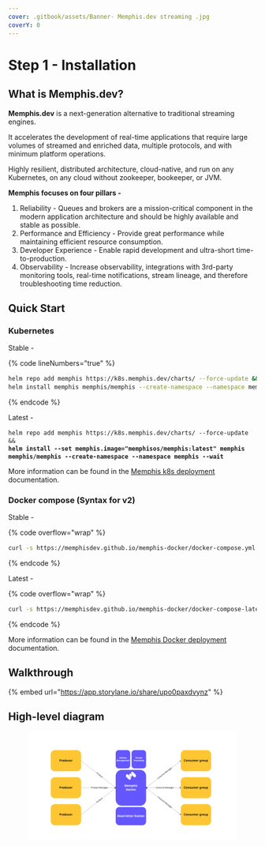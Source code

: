 ```yaml
---
cover: .gitbook/assets/Banner- Memphis.dev streaming .jpg
coverY: 0
---
```


# Step 1 - Installation

## What is Memphis.dev?

**Memphis.dev** is a next-generation alternative to traditional streaming engines.

It accelerates the development of real-time applications that require large volumes of streamed and enriched data, multiple protocols, and with minimum platform operations.

Highly resilient, distributed architecture, cloud-native, and run on any Kubernetes, on any cloud without zookeeper, bookeeper, or JVM.

**Memphis focuses on four pillars -**

1. Reliability - Queues and brokers are a mission-critical component in the modern application architecture and should be highly available and stable as possible.
2. Performance and Efficiency - Provide great performance while maintaining efficient resource consumption.
3. Developer Experience - Enable rapid development and ultra-short time-to-production.
4. Observability - Increase observability, integrations with 3rd-party monitoring tools, real-time notifications, stream lineage, and therefore troubleshooting time reduction.

## **Quick Start**

### **Kubernetes**

Stable -

{% code lineNumbers="true" %}
```bash
helm repo add memphis https://k8s.memphis.dev/charts/ --force-update && 
helm install memphis memphis/memphis --create-namespace --namespace memphis --wait
```
{% endcode %}

Latest -

<pre class="language-bash" data-line-numbers><code class="lang-bash">helm repo add memphis https://k8s.memphis.dev/charts/ --force-update &#x26;&#x26; 
<strong>helm install --set memphis.image="memphisos/memphis:latest" memphis memphis/memphis --create-namespace --namespace memphis --wait
</strong></code></pre>

More information can be found in the [Memphis k8s deployment](deployment/kubernetes/) documentation.

### **Docker compose (Syntax for v2)**

Stable -&#x20;

{% code overflow="wrap" %}
```bash
curl -s https://memphisdev.github.io/memphis-docker/docker-compose.yml -o docker-compose.yml && docker compose -f docker-compose.yml -p memphis up
```
{% endcode %}

Latest -

{% code overflow="wrap" %}
```bash
curl -s https://memphisdev.github.io/memphis-docker/docker-compose-latest.yml -o docker-compose-latest.yml && docker compose -f docker-compose-latest.yml -p memphis up
```
{% endcode %}

More information can be found in the [Memphis Docker deployment](deployment/docker-compose.md) documentation.

## Walkthrough

{% embed url="https://app.storylane.io/share/upo0paxdvynz" %}

## High-level diagram

<figure><img src=".gitbook/assets/overview (1).jpeg" alt=""><figcaption></figcaption></figure>
